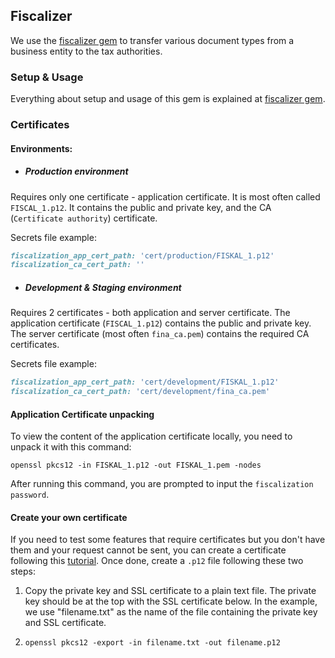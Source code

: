 ## Fiscalizer

We use the [fiscalizer gem](https://github.com/infinum/fiscalizer) to transfer various document types from a business entity to the tax authorities.

### Setup & Usage

Everything about setup and usage of this gem is explained at [fiscalizer gem](https://github.com/infinum/fiscalizer).

### Certificates

#### Environments:

+ ##### Production environment

Requires only one certificate - application certificate. It is most often called `FISCAL_1.p12`. It contains the public and private key, and the CA (`Certificate authority`) certificate.

Secrets file example:

```Ruby
fiscalization_app_cert_path: 'cert/production/FISKAL_1.p12'
fiscalization_ca_cert_path: ''
```


+ ##### Development & Staging environment

Requires 2 certificates - both application and server certificate. The application certificate (`FISCAL_1.p12`) contains the public and private key. The server certificate (most often `fina_ca.pem`) contains the required CA certificates.

Secrets file example:

```Ruby
fiscalization_app_cert_path: 'cert/development/FISKAL_1.p12'
fiscalization_ca_cert_path: 'cert/development/fina_ca.pem'
```

#### Application Certificate unpacking

To view the content of the application certificate locally, you need to unpack it with this command:

```
openssl pkcs12 -in FISKAL_1.p12 -out FISKAL_1.pem -nodes
```

After running this command, you are prompted to input the `fiscalization password`.

#### Create your own certificate

If you need to test some features that require certificates but you don't have them and your request cannot be sent, you can create a certificate following this [tutorial](https://datacenteroverlords.com/2012/03/01/creating-your-own-ssl-certificate-authority/).
Once done, create a `.p12` file following these two steps:

1. Copy the private key and SSL certificate to a plain text file. The private key should be at the top with the SSL certificate below. In the example, we use "filename.txt" as the name of the file containing the private key and SSL certificate.

2. `openssl pkcs12 -export -in filename.txt -out filename.p12`

